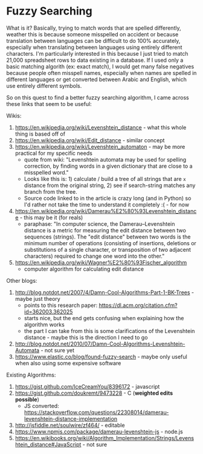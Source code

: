 # Fuzzy Searching

What is it? Basically, trying to match words that are spelled differently, weather this is because someone misspelled on accident or because translation between languages can be difficult to do 100% accurately, especially when translating between languages using entirely different characters. I'm particularly interested in this because I just tried to match 21,000 spreadsheet rows to data existing in a database. If I used only a basic matching algorith (ex: exact match), I would get many false negatives because people often misspell names, especially when names are spelled in different languages or get converted between Arabic and English, which use entirely different symbols.

So on this quest to find a better fuzzy searching algorithm, I came across these links that seem to be useful:

Wikis:
1) https://en.wikipedia.org/wiki/Levenshtein_distance - what this whole thing is based off of
1) https://en.wikipedia.org/wiki/Edit_distance - similar concept
1) https://en.wikipedia.org/wiki/Levenshtein_automaton - may be more practical for my specific needs
   - quote from wiki: "Levenshtein automata may be used for spelling correction, by finding words in a given dictionary that are close to a misspelled word."
   - Looks like this is: 1) calculate / build a tree of all strings that are `x` distance from the original string, 2) see if search-string matches any branch from the tree.
   - Source code linked to in the article is crazy long (and in Python) so I'd rather not take the time to understand it completely :( - for now
1) https://en.wikipedia.org/wiki/Damerau%E2%80%93Levenshtein_distance - this may be it (for reals)
   - paraphase: "In computer science, the Damerau–Levenshtein distance is a metric for measuring the edit distance between two sequences (strings). The "edit distance" between two words is the minimum number of operations (consisting of insertions, deletions or substitutions of a single character, or transposition of two adjacent characters) required to change one word into the other."
1) https://en.wikipedia.org/wiki/Wagner%E2%80%93Fischer_algorithm
   - computer algorithm for calculating edit distance

Other blogs:
1) http://blog.notdot.net/2007/4/Damn-Cool-Algorithms-Part-1-BK-Trees - maybe just theory
   - points to this research paper: https://dl.acm.org/citation.cfm?id=362003.362025
   - starts nice, but the end gets confusing when explaining how the algorithm works
   - the part I can take from this is some clarifications of the Levenshtein distance - maybe this is the direction I need to go
2) http://blog.notdot.net/2010/07/Damn-Cool-Algorithms-Levenshtein-Automata - not sure yet
3) https://www.elastic.co/blog/found-fuzzy-search - maybe only useful when also using some expensive software 

Existing Algorithms:
1) https://gist.github.com/IceCreamYou/8396172 - javascript
2) https://gist.github.com/doukremt/9473228 - C (**weighted edits possible**)
   - JS converted: https://stackoverflow.com/questions/22308014/damerau-levenshtein-distance-implementation
3) http://jsfiddle.net/soulwire/zf464/ - editable
4) https://www.npmjs.com/package/damerau-levenshtein-js - node.js
5) https://en.wikibooks.org/wiki/Algorithm_Implementation/Strings/Levenshtein_distance#JavaScript - not sure
